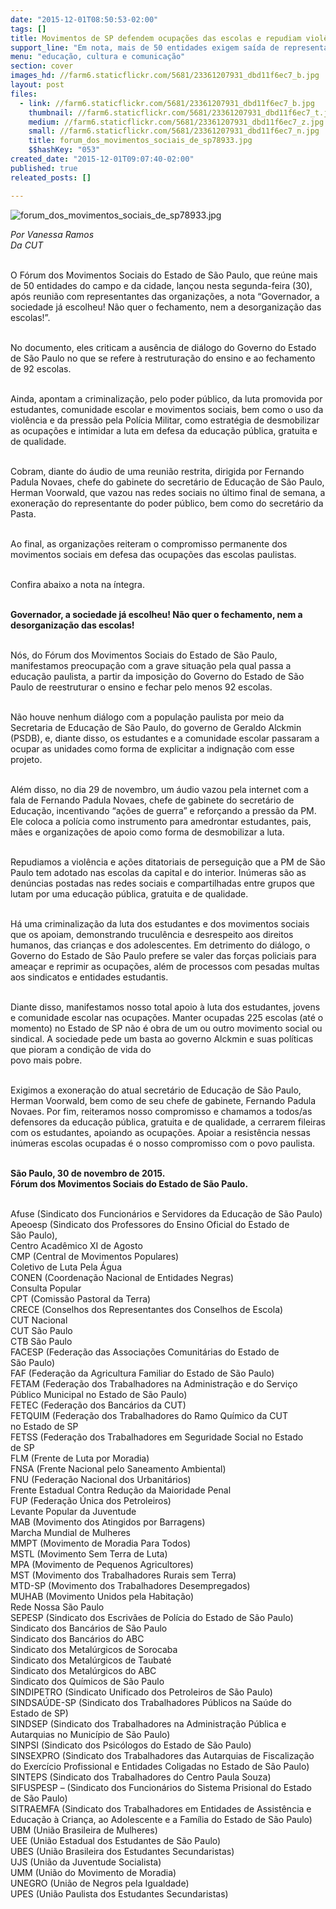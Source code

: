 ```yaml
---
date: "2015-12-01T08:50:53-02:00"
tags: []
title: Movimentos de SP defendem ocupações das escolas e repudiam violência policial
support_line: "Em nota, mais de 50 entidades exigem saída de representantes do Governo do Estado de São Paulo."
menu: "educação, cultura e comunicação"
section: cover
images_hd: //farm6.staticflickr.com/5681/23361207931_dbd11f6ec7_b.jpg
layout: post
files:
  - link: //farm6.staticflickr.com/5681/23361207931_dbd11f6ec7_b.jpg
    thumbnail: //farm6.staticflickr.com/5681/23361207931_dbd11f6ec7_t.jpg
    medium: //farm6.staticflickr.com/5681/23361207931_dbd11f6ec7_z.jpg
    small: //farm6.staticflickr.com/5681/23361207931_dbd11f6ec7_n.jpg
    title: forum_dos_movimentos_sociais_de_sp78933.jpg
    $$hashKey: "053"
created_date: "2015-12-01T09:07:40-02:00"
published: true
releated_posts: []

---
```

<p><img alt="forum_dos_movimentos_sociais_de_sp78933.jpg" src="//farm6.staticflickr.com/5681/23361207931_dbd11f6ec7_b.jpg" /></p>

<p><em>Por Vanessa Ramos<br />
Da CUT</em></p>

<p><br />
O F&oacute;rum dos Movimentos Sociais do Estado de S&atilde;o Paulo, que re&uacute;ne mais de 50 entidades do campo e da cidade, lan&ccedil;ou nesta segunda-feira (30), ap&oacute;s reuni&atilde;o com representantes das organiza&ccedil;&otilde;es, a nota &ldquo;Governador, a sociedade j&aacute; escolheu! N&atilde;o quer o fechamento, nem a desorganiza&ccedil;&atilde;o das escolas!&rdquo;.</p>

<p><br />
No documento, eles criticam a aus&ecirc;ncia de di&aacute;logo do Governo do Estado de S&atilde;o Paulo no que se refere &agrave; restrutura&ccedil;&atilde;o do ensino e ao fechamento de 92 escolas.</p>

<p><br />
Ainda, apontam a criminaliza&ccedil;&atilde;o, pelo poder p&uacute;blico, da luta promovida por estudantes, comunidade escolar e movimentos sociais, bem como o uso da viol&ecirc;ncia e da press&atilde;o pela Pol&iacute;cia Militar, como estrat&eacute;gia de desmobilizar as ocupa&ccedil;&otilde;es e intimidar a luta em defesa da educa&ccedil;&atilde;o p&uacute;blica, gratuita e de qualidade.</p>

<p><br />
Cobram, diante do &aacute;udio de uma reuni&atilde;o restrita, dirigida por Fernando Padula Novaes, chefe do gabinete do secret&aacute;rio de Educa&ccedil;&atilde;o de S&atilde;o Paulo, Herman Voorwald, que vazou nas redes sociais no &uacute;ltimo final de semana, a exonera&ccedil;&atilde;o do representante do poder p&uacute;blico, bem como do secret&aacute;rio da Pasta.&nbsp;</p>

<p><br />
Ao final, as organiza&ccedil;&otilde;es reiteram o compromisso permanente dos movimentos sociais em defesa das ocupa&ccedil;&otilde;es das escolas paulistas.</p>

<p><br />
Confira abaixo a nota na &iacute;ntegra.</p>

<p><br />
<strong>Governador, a sociedade j&aacute; escolheu! N&atilde;o quer o&nbsp;fechamento, nem a desorganiza&ccedil;&atilde;o das escolas!</strong></p>

<p><br />
N&oacute;s, do F&oacute;rum dos Movimentos Sociais do Estado de S&atilde;o Paulo, manifestamos&nbsp;preocupa&ccedil;&atilde;o com a grave situa&ccedil;&atilde;o pela qual passa a educa&ccedil;&atilde;o paulista, a partir da&nbsp;imposi&ccedil;&atilde;o do Governo do Estado de S&atilde;o Paulo de reestruturar o ensino e fechar pelo&nbsp;menos 92 escolas.</p>

<p><br />
N&atilde;o houve nenhum di&aacute;logo com a popula&ccedil;&atilde;o paulista por meio da Secretaria de&nbsp;Educa&ccedil;&atilde;o de S&atilde;o Paulo, do governo de Geraldo Alckmin (PSDB), e, diante disso, os&nbsp;estudantes e a comunidade escolar passaram a ocupar as unidades como forma de&nbsp;explicitar a indigna&ccedil;&atilde;o com esse projeto.</p>

<p><br />
Al&eacute;m disso, no dia 29 de novembro, um &aacute;udio vazou pela internet com a fala de&nbsp;Fernando Padula Novaes, chefe de gabinete do secret&aacute;rio de Educa&ccedil;&atilde;o, incentivando&nbsp;&ldquo;a&ccedil;&otilde;es de guerra&rdquo; e refor&ccedil;ando a press&atilde;o da PM. Ele coloca a pol&iacute;cia como&nbsp;instrumento para amedrontar estudantes, pais, m&atilde;es e organiza&ccedil;&otilde;es de apoio como&nbsp;forma de desmobilizar a luta.</p>

<p><br />
Repudiamos a viol&ecirc;ncia e a&ccedil;&otilde;es ditatoriais de persegui&ccedil;&atilde;o que a PM de S&atilde;o Paulo&nbsp;tem adotado nas escolas da capital e do interior. In&uacute;meras s&atilde;o as den&uacute;ncias postadas&nbsp;nas redes sociais e compartilhadas entre grupos que lutam por uma educa&ccedil;&atilde;o p&uacute;blica,&nbsp;gratuita e de qualidade.</p>

<p><br />
H&aacute; uma criminaliza&ccedil;&atilde;o da luta dos estudantes e dos movimentos sociais que os&nbsp;apoiam, demonstrando trucul&ecirc;ncia e desrespeito aos direitos humanos, das crian&ccedil;as e&nbsp;dos adolescentes. Em detrimento do di&aacute;logo, o Governo do Estado de S&atilde;o Paulo&nbsp;prefere se valer das for&ccedil;as policiais para amea&ccedil;ar e reprimir as ocupa&ccedil;&otilde;es, al&eacute;m de&nbsp;processos com pesadas multas aos sindicatos e entidades estudantis.</p>

<p><br />
Diante disso, manifestamos nosso total apoio &agrave; luta dos estudantes, jovens e&nbsp;comunidade escolar nas ocupa&ccedil;&otilde;es. Manter ocupadas 225 escolas (at&eacute; o momento)&nbsp;no Estado de SP n&atilde;o &eacute; obra de um ou outro movimento social ou sindical. A sociedade&nbsp;pede um basta ao governo Alckmin e suas pol&iacute;ticas que pioram a condi&ccedil;&atilde;o de vida do<br />
povo mais pobre.</p>

<p><br />
Exigimos a exonera&ccedil;&atilde;o do atual secret&aacute;rio de Educa&ccedil;&atilde;o de S&atilde;o Paulo, Herman&nbsp;Voorwald, bem como de seu chefe de gabinete, Fernando Padula Novaes.&nbsp;Por fim, reiteramos nosso compromisso e chamamos a todos/as defensores da&nbsp;educa&ccedil;&atilde;o p&uacute;blica, gratuita e de qualidade, a cerrarem fileiras com os estudantes,&nbsp;apoiando as ocupa&ccedil;&otilde;es. Apoiar a resist&ecirc;ncia nessas in&uacute;meras escolas ocupadas &eacute; o&nbsp;nosso compromisso com o povo paulista.</p>

<p><br />
<strong>S&atilde;o Paulo, 30 de novembro de 2015.<br />
F&oacute;rum dos Movimentos Sociais do Estado de S&atilde;o Paulo.</strong></p>

<p><br />
Afuse (Sindicato dos Funcion&aacute;rios e Servidores da Educa&ccedil;&atilde;o de S&atilde;o&nbsp;Paulo)<br />
Apeoesp (Sindicato dos Professores do Ensino Oficial do Estado de S&atilde;o&nbsp;Paulo),<br />
Centro Acad&ecirc;mico XI de Agosto<br />
CMP (Central de Movimentos Populares)<br />
Coletivo de Luta Pela &Aacute;gua<br />
CONEN (Coordena&ccedil;&atilde;o Nacional de Entidades Negras)<br />
Consulta Popular<br />
CPT (Comiss&atilde;o Pastoral da Terra)<br />
CRECE (Conselhos dos Representantes dos Conselhos de Escola)<br />
CUT Nacional<br />
CUT S&atilde;o Paulo<br />
CTB S&atilde;o Paulo<br />
FACESP (Federa&ccedil;&atilde;o das Associa&ccedil;&otilde;es Comunit&aacute;rias do Estado de S&atilde;o&nbsp;Paulo)<br />
FAF (Federa&ccedil;&atilde;o da Agricultura Familiar do Estado de S&atilde;o Paulo)<br />
FETAM (Federa&ccedil;&atilde;o dos Trabalhadores na Administra&ccedil;&atilde;o e do Servi&ccedil;o<br />
P&uacute;blico Municipal no Estado de S&atilde;o Paulo)<br />
FETEC (Federa&ccedil;&atilde;o dos Banc&aacute;rios da CUT)<br />
FETQUIM (Federa&ccedil;&atilde;o dos Trabalhadores do Ramo Qu&iacute;mico da CUT no&nbsp;Estado de SP<br />
FETSS (Federa&ccedil;&atilde;o dos Trabalhadores em Seguridade Social no Estado de&nbsp;SP<br />
FLM (Frente de Luta por Moradia)<br />
FNSA (Frente Nacional pelo Saneamento Ambiental)<br />
FNU (Federa&ccedil;&atilde;o Nacional dos Urbanit&aacute;rios)<br />
Frente Estadual Contra Redu&ccedil;&atilde;o da Maioridade Penal<br />
FUP (Federa&ccedil;&atilde;o &Uacute;nica dos Petroleiros)<br />
Levante Popular da Juventude<br />
MAB (Movimento dos Atingidos por Barragens)<br />
Marcha Mundial de Mulheres<br />
MMPT (Movimento de Moradia Para Todos)<br />
MSTL (Movimento Sem Terra de Luta)<br />
MPA (Movimento de Pequenos Agricultores)<br />
MST (Movimento dos Trabalhadores Rurais sem Terra)<br />
MTD-SP (Movimento dos Trabalhadores Desempregados)<br />
MUHAB (Movimento Unidos pela Habita&ccedil;&atilde;o)<br />
Rede Nossa S&atilde;o Paulo<br />
SEPESP (Sindicato dos Escriv&atilde;es de Pol&iacute;cia do Estado de S&atilde;o Paulo)<br />
Sindicato dos Banc&aacute;rios de S&atilde;o Paulo<br />
Sindicato dos Banc&aacute;rios do ABC<br />
Sindicato dos Metal&uacute;rgicos de Sorocaba<br />
Sindicato dos Metal&uacute;rgicos de Taubat&eacute;<br />
Sindicato dos Metal&uacute;rgicos do ABC<br />
Sindicato dos Qu&iacute;micos de S&atilde;o Paulo<br />
SINDIPETRO (Sindicato Unificado dos Petroleiros de S&atilde;o Paulo)<br />
SINDSA&Uacute;DE-SP (Sindicato dos Trabalhadores P&uacute;blicos na Sa&uacute;de do<br />
Estado de SP)<br />
SINDSEP (Sindicato dos Trabalhadores na Administra&ccedil;&atilde;o P&uacute;blica e<br />
Autarquias no Munic&iacute;pio de S&atilde;o Paulo)<br />
SINPSI (Sindicato dos Psic&oacute;logos do Estado de S&atilde;o Paulo)<br />
SINSEXPRO (Sindicato dos Trabalhadores das Autarquias de Fiscaliza&ccedil;&atilde;o<br />
do Exerc&iacute;cio Profissional e Entidades Coligadas no Estado de S&atilde;o Paulo)<br />
SINTEPS (Sindicato dos Trabalhadores do Centro Paula Souza)<br />
SIFUSPESP &ndash; (Sindicato dos Funcion&aacute;rios do Sistema Prisional do Estado<br />
de S&atilde;o Paulo)<br />
SITRAEMFA (Sindicato dos Trabalhadores em Entidades de Assist&ecirc;ncia e<br />
Educa&ccedil;&atilde;o &agrave; Crian&ccedil;a, ao Adolescente e a Fam&iacute;lia do Estado de S&atilde;o Paulo)<br />
UBM (Uni&atilde;o Brasileira de Mulheres)<br />
UEE (Uni&atilde;o Estadual dos Estudantes de S&atilde;o Paulo)<br />
UBES (Uni&atilde;o Brasileira dos Estudantes Secundaristas)<br />
UJS (Uni&atilde;o da Juventude Socialista)<br />
UMM (Uni&atilde;o do Movimento de Moradia)<br />
UNEGRO (Uni&atilde;o de Negros pela Igualdade)<br />
UPES (Uni&atilde;o Paulista dos Estudantes Secundaristas)</p>
